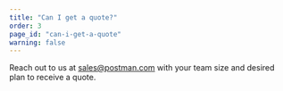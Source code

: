 ```yaml
---
title: "Can I get a quote?"
order: 3
page_id: "can-i-get-a-quote"
warning: false
---
```

Reach out to us at sales@postman.com with your team size and desired plan to receive a quote.
